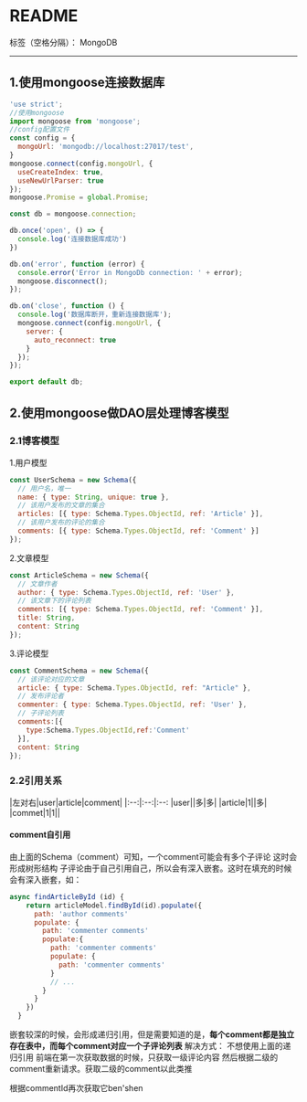 ﻿# README

标签（空格分隔）： MongoDB

---

## 1.使用mongoose连接数据库
```js
'use strict';
//使用mongoose
import mongoose from 'mongoose';
//config配置文件
const config = {
  mongoUrl: 'mongodb://localhost:27017/test',
}
mongoose.connect(config.mongoUrl, {
  useCreateIndex: true,
  useNewUrlParser: true
});
mongoose.Promise = global.Promise;

const db = mongoose.connection;

db.once('open', () => {
  console.log('连接数据库成功')
})

db.on('error', function (error) {
  console.error('Error in MongoDb connection: ' + error);
  mongoose.disconnect();
});

db.on('close', function () {
  console.log('数据库断开，重新连接数据库');
  mongoose.connect(config.mongoUrl, {
    server: {
      auto_reconnect: true
    }
  });
});

export default db;
```
## 2.使用mongoose做DAO层处理博客模型
### 2.1博客模型
1.用户模型
```js
const UserSchema = new Schema({
  // 用户名，唯一
  name: { type: String, unique: true },
  // 该用户发布的文章的集合
  articles: [{ type: Schema.Types.ObjectId, ref: 'Article' }],
  // 该用户发布的评论的集合
  comments: [{ type: Schema.Types.ObjectId, ref: 'Comment' }]
});
```
2.文章模型
```js
const ArticleSchema = new Schema({
  // 文章作者
  author: { type: Schema.Types.ObjectId, ref: 'User' },
  // 该文章下的评论列表
  comments: [{ type: Schema.Types.ObjectId, ref: 'Comment' }],
  title: String,
  content: String
});
```
3.评论模型
```js
const CommentSchema = new Schema({
  // 该评论对应的文章
  article: { type: Schema.Types.ObjectId, ref: "Article" },
  // 发布评论者
  commenter: { type: Schema.Types.ObjectId, ref: 'User' },
  // 子评论列表
  comments:[{
    type:Schema.Types.ObjectId,ref:'Comment'
  }],
  content: String
});
```
### 2.2引用关系
|左对右|user|article|comment|
|:--:|:--:|:--:
|user||多|多|
|article|1||多|
|commet|1|1||

#### comment自引用
由上面的Schema（comment）可知，一个comment可能会有多个子评论
这时会形成树形结构
子评论由于自己引用自己，所以会有深入嵌套。这时在填充的时候会有深入嵌套，如：
```js
async findArticleById (id) {
    return articleModel.findById(id).populate({
      path: 'author comments'
      populate: {
        path: 'commenter comments'
        populate:{
          path: 'commenter comments'
          populate: {
            path: 'commenter comments'
          }
          // ...
        }
      }
    })
  }
```
嵌套较深的时候，会形成递归引用，但是需要知道的是，**每个comment都是独立存在表中，而每个comment对应一个子评论列表**
解决方式：
不想使用上面的递归引用
前端在第一次获取数据的时候，只获取一级评论内容
然后根据二级的comment重新请求。获取二级的comment以此类推

根据commentId再次获取它ben'shen